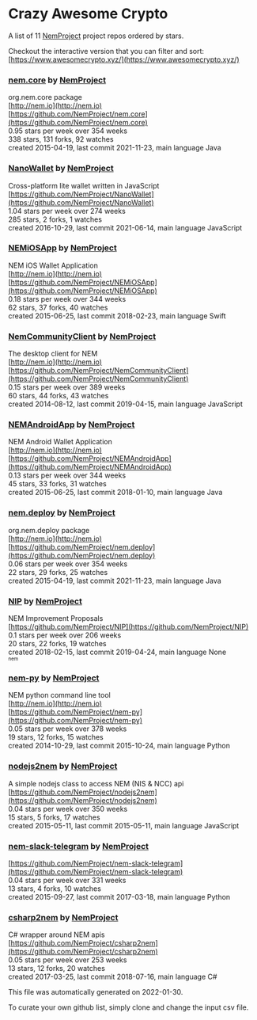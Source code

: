 # Crazy Awesome Crypto
A list of 11 [NemProject](https://github.com/NemProject) project repos ordered by stars.  

Checkout the interactive version that you can filter and sort: 
[https://www.awesomecrypto.xyz/](https://www.awesomecrypto.xyz/)  


### [nem.core](https://github.com/NemProject/nem.core) by [NemProject](https://github.com/NemProject)  
org.nem.core package  
[http://nem.io](http://nem.io)  
[https://github.com/NemProject/nem.core](https://github.com/NemProject/nem.core)  
0.95 stars per week over 354 weeks  
338 stars, 131 forks, 92 watches  
created 2015-04-19, last commit 2021-11-23, main language Java  


### [NanoWallet](https://github.com/NemProject/NanoWallet) by [NemProject](https://github.com/NemProject)  
Cross-platform lite wallet written in JavaScript  
[https://github.com/NemProject/NanoWallet](https://github.com/NemProject/NanoWallet)  
1.04 stars per week over 274 weeks  
285 stars, 2 forks, 1 watches  
created 2016-10-29, last commit 2021-06-14, main language JavaScript  


### [NEMiOSApp](https://github.com/NemProject/NEMiOSApp) by [NemProject](https://github.com/NemProject)  
NEM iOS Wallet Application  
[http://nem.io](http://nem.io)  
[https://github.com/NemProject/NEMiOSApp](https://github.com/NemProject/NEMiOSApp)  
0.18 stars per week over 344 weeks  
62 stars, 37 forks, 40 watches  
created 2015-06-25, last commit 2018-02-23, main language Swift  


### [NemCommunityClient](https://github.com/NemProject/NemCommunityClient) by [NemProject](https://github.com/NemProject)  
The desktop client for NEM  
[http://nem.io](http://nem.io)  
[https://github.com/NemProject/NemCommunityClient](https://github.com/NemProject/NemCommunityClient)  
0.15 stars per week over 389 weeks  
60 stars, 44 forks, 43 watches  
created 2014-08-12, last commit 2019-04-15, main language JavaScript  


### [NEMAndroidApp](https://github.com/NemProject/NEMAndroidApp) by [NemProject](https://github.com/NemProject)  
NEM Android Wallet Application  
[http://nem.io](http://nem.io)  
[https://github.com/NemProject/NEMAndroidApp](https://github.com/NemProject/NEMAndroidApp)  
0.13 stars per week over 344 weeks  
45 stars, 33 forks, 31 watches  
created 2015-06-25, last commit 2018-01-10, main language Java  


### [nem.deploy](https://github.com/NemProject/nem.deploy) by [NemProject](https://github.com/NemProject)  
org.nem.deploy package  
[http://nem.io](http://nem.io)  
[https://github.com/NemProject/nem.deploy](https://github.com/NemProject/nem.deploy)  
0.06 stars per week over 354 weeks  
22 stars, 29 forks, 25 watches  
created 2015-04-19, last commit 2021-11-23, main language Java  


### [NIP](https://github.com/NemProject/NIP) by [NemProject](https://github.com/NemProject)  
NEM Improvement Proposals  
[https://github.com/NemProject/NIP](https://github.com/NemProject/NIP)  
0.1 stars per week over 206 weeks  
20 stars, 22 forks, 19 watches  
created 2018-02-15, last commit 2019-04-24, main language None  
<sub><sup>nem</sup></sub>


### [nem-py](https://github.com/NemProject/nem-py) by [NemProject](https://github.com/NemProject)  
NEM python command line tool  
[http://nem.io](http://nem.io)  
[https://github.com/NemProject/nem-py](https://github.com/NemProject/nem-py)  
0.05 stars per week over 378 weeks  
19 stars, 12 forks, 15 watches  
created 2014-10-29, last commit 2015-10-24, main language Python  


### [nodejs2nem](https://github.com/NemProject/nodejs2nem) by [NemProject](https://github.com/NemProject)  
A simple nodejs class to access NEM (NIS & NCC) api  
[https://github.com/NemProject/nodejs2nem](https://github.com/NemProject/nodejs2nem)  
0.04 stars per week over 350 weeks  
15 stars, 5 forks, 17 watches  
created 2015-05-11, last commit 2015-05-11, main language JavaScript  


### [nem-slack-telegram](https://github.com/NemProject/nem-slack-telegram) by [NemProject](https://github.com/NemProject)  
  
[https://github.com/NemProject/nem-slack-telegram](https://github.com/NemProject/nem-slack-telegram)  
0.04 stars per week over 331 weeks  
13 stars, 4 forks, 10 watches  
created 2015-09-27, last commit 2017-03-18, main language Python  


### [csharp2nem](https://github.com/NemProject/csharp2nem) by [NemProject](https://github.com/NemProject)  
C# wrapper around NEM apis  
[https://github.com/NemProject/csharp2nem](https://github.com/NemProject/csharp2nem)  
0.05 stars per week over 253 weeks  
13 stars, 12 forks, 20 watches  
created 2017-03-25, last commit 2018-07-16, main language C#  


This file was automatically generated on 2022-01-30.  

To curate your own github list, simply clone and change the input csv file.  